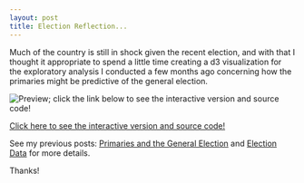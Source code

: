 ```yaml
---
layout: post
title: Election Reflection...
---
```

Much of the country is still in shock given the recent election, and with that I thought it appropriate to spend a little time creating a d3 visualization for the exploratory analysis I conducted a few months ago concerning how the primaries might be predictive of the general election. 

![Preview; click the link below to see the interactive version and source code!]({{matthew-mitchell.github.io/images/PrimariesScatterScreenShot.JPG}})

[Click here to see the interactive version and source code!](http://bl.ocks.org/Matthew-Mitchell/4871ba8826bd9a1a44444af0f6c297ea)

See my previous posts: [Primaries and the General Election](https://matthew-mitchell.github.io/Primaries_and_the_General_Election/) and [Election Data](https://matthew-mitchell.github.io/Election_Data/) for more details.

Thanks!

